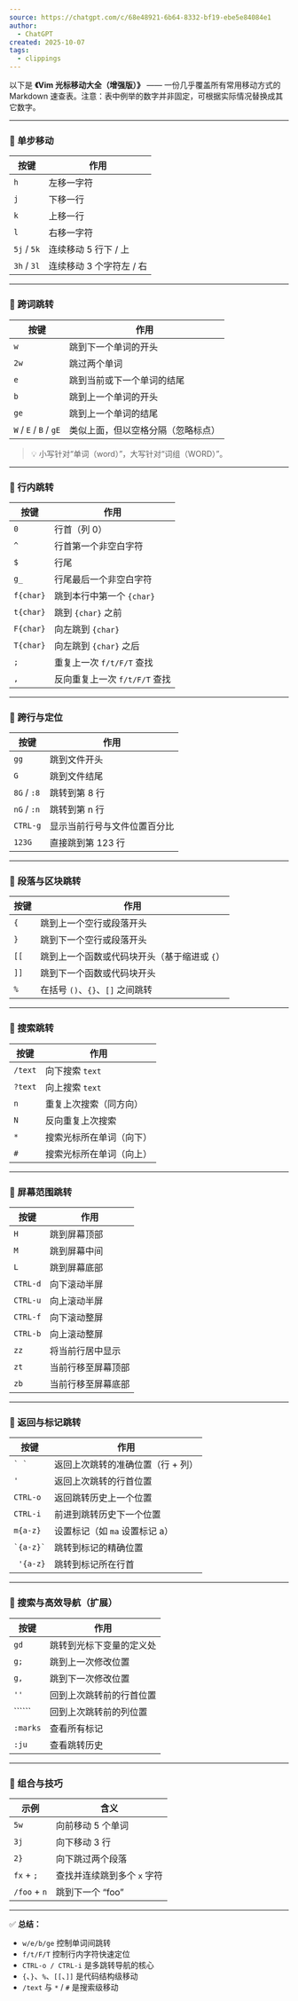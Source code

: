```yaml
---
source: https://chatgpt.com/c/68e48921-6b64-8332-bf19-ebe5e84084e1
author:
  - ChatGPT
created: 2025-10-07
tags:
  - clippings
---
```


以下是 **《Vim 光标移动大全（增强版）》** —— 一份几乎覆盖所有常用移动方式的 Markdown 速查表。注意：表中例举的数字并非固定，可根据实际情况替换成其它数字。

---

### 🔹 单步移动

| 按键        | 作用                     |
| ----------- | ------------------------ |
| `h`         | 左移一字符               |
| `j`         | 下移一行                 |
| `k`         | 上移一行                 |
| `l`         | 右移一字符               |
| `5j` / `5k` | 连续移动 5 行下 / 上     |
| `3h` / `3l` | 连续移动 3 个字符左 / 右 |

---

### 🔹 跨词跳转

| 按键                   | 作用                               |
| ---------------------- | ---------------------------------- |
| `w`                    | 跳到下一个单词的开头               |
| `2w`                   | 跳过两个单词                       |
| `e`                    | 跳到当前或下一个单词的结尾         |
| `b`                    | 跳到上一个单词的开头               |
| `ge`                   | 跳到上一个单词的结尾               |
| `W` / `E` / `B` / `gE` | 类似上面，但以空格分隔（忽略标点） |

> 💡 小写针对“单词（word）”，大写针对“词组（WORD）”。

---

### 🔹 行内跳转

| 按键      | 作用                          |
| --------- | ----------------------------- |
| `0`       | 行首（列 0）                  |
| `^`       | 行首第一个非空白字符          |
| `$`       | 行尾                          |
| `g_`      | 行尾最后一个非空白字符        |
| `f{char}` | 跳到本行中第一个 `{char}`     |
| `t{char}` | 跳到 `{char}` 之前            |
| `F{char}` | 向左跳到 `{char}`             |
| `T{char}` | 向左跳到 `{char}` 之后        |
| `;`       | 重复上一次 `f/t/F/T` 查找     |
| `,`       | 反向重复上一次 `f/t/F/T` 查找 |

---

### 🔹 跨行与定位

| 按键        | 作用                         |
| ----------- | ---------------------------- |
| `gg`        | 跳到文件开头                 |
| `G`         | 跳到文件结尾                 |
| `8G` / `:8` | 跳转到第 8 行                |
| `nG` / `:n` | 跳转到第 n 行                |
| `CTRL-g`    | 显示当前行号与文件位置百分比 |
| `123G`      | 直接跳到第 123 行            |

---

### 🔹 段落与区块跳转

| 按键 | 作用                                         |
| ---- | -------------------------------------------- |
| `{`  | 跳到上一个空行或段落开头                     |
| `}`  | 跳到下一个空行或段落开头                     |
| `[[` | 跳到上一个函数或代码块开头（基于缩进或 `{`） |
| `]]` | 跳到下一个函数或代码块开头                   |
| `%`  | 在括号 `()`、`{}`、`[]` 之间跳转             |

---

### 🔹 搜索跳转

| 按键    | 作用                     |
| ------- | ------------------------ |
| `/text` | 向下搜索 `text`          |
| `?text` | 向上搜索 `text`          |
| `n`     | 重复上次搜索（同方向）   |
| `N`     | 反向重复上次搜索         |
| `*`     | 搜索光标所在单词（向下） |
| `#`     | 搜索光标所在单词（向上） |

---

### 🔹 屏幕范围跳转

| 按键     | 作用               |
| -------- | ------------------ |
| `H`      | 跳到屏幕顶部       |
| `M`      | 跳到屏幕中间       |
| `L`      | 跳到屏幕底部       |
| `CTRL-d` | 向下滚动半屏       |
| `CTRL-u` | 向上滚动半屏       |
| `CTRL-f` | 向下滚动整屏       |
| `CTRL-b` | 向上滚动整屏       |
| `zz`     | 将当前行居中显示   |
| `zt`     | 当前行移至屏幕顶部 |
| `zb`     | 当前行移至屏幕底部 |

---

### 🔹 返回与标记跳转

| 按键          | 作用                              |
| ------------- | --------------------------------- |
| `` ` ` ``     | 返回上次跳转的准确位置（行 + 列） |
| `'`           | 返回上次跳转的行首位置            |
| `CTRL-o`      | 返回跳转历史上一个位置            |
| `CTRL-i`      | 前进到跳转历史下一个位置          |
| `m{a-z}`      | 设置标记（如 `ma` 设置标记 a）    |
| `` `{a-z}` `` | 跳转到标记的精确位置              |
| ` '{a-z}`     | 跳转到标记所在行首                |

---

### 🔹 搜索与高效导航（扩展）

| 按键         | 作用                     |
| ------------ | ------------------------ |
| `gd`         | 跳转到光标下变量的定义处 |
| `g;`         | 跳到上一次修改位置       |
| `g,`         | 跳到下一次修改位置       |
| `''`         | 回到上次跳转前的行首位置 |
| \`\`\`\`\`\` | 回到上次跳转前的列位置   |
| `:marks`     | 查看所有标记             |
| `:ju`        | 查看跳转历史             |

---

### 🔹 组合与技巧

| 示例         | 含义                        |
| ------------ | --------------------------- |
| `5w`         | 向前移动 5 个单词           |
| `3j`         | 向下移动 3 行               |
| `2}`         | 向下跳过两个段落            |
| `fx` + `;`   | 查找并连续跳到多个 `x` 字符 |
| `/foo` + `n` | 跳到下一个 “foo”            |

---

✅ **总结：**

- `w/e/b/ge` 控制单词间跳转
- `f/t/F/T` 控制行内字符快速定位
- `CTRL-o / CTRL-i` 是多跳转导航的核心
- `{`、`}`、`%`、`[[`、`]]` 是代码结构级移动
- `/text` 与 `*` / `#` 是搜索级移动
